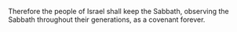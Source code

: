 Therefore the people of Israel shall keep the Sabbath, observing the Sabbath throughout their generations, as a covenant forever.
